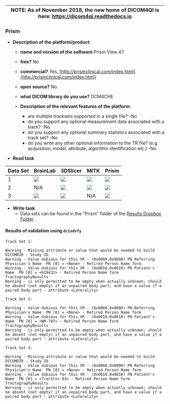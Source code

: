 | NOTE: As of November 2018, the new home of DICOM4QI is here: https://dicom4qi.readthedocs.io|
| --- |

### Prism

* **Description of the platform/product**:

  * **name and version of the software** Prism View 4.1
  * **free?** No
  * **commercial?** Yes, [http://prismclinical.com/index.html](http://prismclinical.com/index.html)

  * **open source?** No

  * **what DICOM library do you use?** DCM4CHE

  * **Description of the relevant features of the platform**:

    * are multiple tracksets supported in a single file? -No
    * do you support any optional measurement data associated with a track? -No
    * do you support any optional summary statistics associated with a track set? -No
    * do you write any other optional information to the TR file? \(e.g. acquisition, model, attribute, algorithm identification etc.\) -No

* **Read task**

| Data Set | BrainLab | 3DSlicer | MITK | Prism |
| :--- | :--- | :--- | :--- | :--- |
| 1 | ![](prism/DataSet1_BrainLab.jpg) | ![](prism/DataSet1_3DSlicer.jpg) | ![](prism/DataSet1_MITK.jpg) | ![](prism/DataSet1_PrismScreenCapture.jpg) |
| 2 | N/A | ![](prism/DataSet2_3DSlicer.jpg) | ![](prism/DataSet2_MITK.jpg) | ![](prism/DataSet2_PrismScreenCapture.jpg) |
| 3 | ![](prism/DataSet3_BrainLab.jpg) | ![](prism/DataSet3_3DSlicer.jpg) | N/A | ![](prism/DataSet3_PrismScreemCapture.jpg) |

* **Write task**
  * Data sets can be found in the "Prism" folder of the [Results Dropbox Folder](https://www.dropbox.com/sh/gmy2nt1mlfk1k2w/AADIdfcLUUZ8ViAh7i6x0aana?dl=0).

#### Results of validation using `dciodvfy`

```
Track Set 1:

Warning - Missing attribute or value that would be needed to build DICOMDIR - Study ID
Warning - Value dubious for this VR - (0x0008,0x0090) PN Referring Physician's Name  PN [0] = <None> - Retired Person Name form
Warning - Value dubious for this VR - (0x0010,0x0010) PN Patient's Name  PN [0] = <619432> - Retired Person Name form
TractographyResults
Warning - is only permitted to be empty when actually unknown; should be absent (not empty) if an unpaired body part, and have a value if a paired body part - attribute <Laterality>
```

```
Track Set 2:

Warning - Value dubious for this VR - (0x0008,0x0090) PN Referring Physician's Name  PN [0] = <None> - Retired Person Name form
Warning - Value dubious for this VR - (0x0010,0x0010) PN Patient's Name  PN [0] = <WM-707> - Retired Person Name form
TractographyResults
Warning - is only permitted to be empty when actually unknown; should be absent (not empty) if an unpaired body part, and have a value if a paired body part - attribute <Laterality>
```

```
Track Set 3:

Warning - Missing attribute or value that would be needed to build DICOMDIR - Study ID
Warning - Value dubious for this VR - (0x0008,0x0090) PN Referring Physician's Name  PN [0] = <None> - Retired Person Name form
Warning - Value dubious for this VR - (0x0010,0x0010) PN Patient's Name  PN [0] = <TracStor-03> - Retired Person Name form
TractographyResults
Warning - is only permitted to be empty when actually unknown; should be absent (not empty) if an unpaired body part, and have a value if a paired body part - attribute <Laterality>
```



